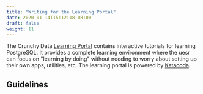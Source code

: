 ```yaml
---
title: "Writing for the Learning Portal"
date: 2020-01-14T15:12:18-08:00
draft: false
weight: 11
---
```


The Crunchy Data [Learning Portal]() contains interactive tutorials for learning PostgreSQL. It provides a complete learning environment where the uesr can focus on "learning by doing" without needing to worry about setting up their own apps, utilities, etc. The learning portal is powered by [Katacoda](https://www.katacoda.com/).

## Guidelines

